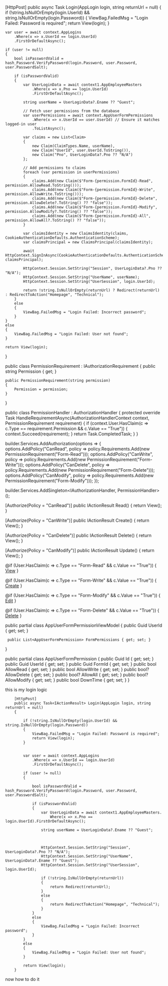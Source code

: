 [HttpPost]
public async Task<IActionResult> Login(AppLogin login, string returnUrl = null)
{
    if (!string.IsNullOrEmpty(login.UserId) && string.IsNullOrEmpty(login.Password))
    {
        ViewBag.FailedMsg = "Login Failed: Password is required";
        return View(login);
    }

    var user = await context.AppLogins
        .Where(x => x.UserId == login.UserId)
        .FirstOrDefaultAsync();

    if (user != null)
    {
        bool isPasswordValid = hash_Password.VerifyPassword(login.Password, user.Password, user.PasswordSalt);

        if (isPasswordValid)
        {
            var UserLoginData = await context1.AppEmployeeMasters
                .Where(x => x.Pno == login.UserId)
                .FirstOrDefaultAsync();

            string userName = UserLoginData?.Ename ?? "Guest";

            // Fetch user permissions from the database
            var userPermissions = await context.AppUserFormPermissions
                .Where(x => x.UserId == user.UserId) // Ensure it matches logged-in user
                .ToListAsync();

            var claims = new List<Claim>
            {
                new Claim(ClaimTypes.Name, userName),
                new Claim("UserId", user.UserId.ToString()),
                new Claim("Pno", UserLoginData?.Pno ?? "N/A")
            };

            // Add permissions to claims
            foreach (var permission in userPermissions)
            {
                claims.Add(new Claim($"Form-{permission.FormId}-Read", permission.AllowRead.ToString()));
                claims.Add(new Claim($"Form-{permission.FormId}-Write", permission.AllowWrite.ToString()));
                claims.Add(new Claim($"Form-{permission.FormId}-Delete", permission.AllowDelete?.ToString() ?? "false"));
                claims.Add(new Claim($"Form-{permission.FormId}-Modify", permission.AllowModify?.ToString() ?? "false"));
                claims.Add(new Claim($"Form-{permission.FormId}-All", permission.AllowAll?.ToString() ?? "false"));
            }

            var claimsIdentity = new ClaimsIdentity(claims, CookieAuthenticationDefaults.AuthenticationScheme);
            var claimsPrincipal = new ClaimsPrincipal(claimsIdentity);

            await HttpContext.SignInAsync(CookieAuthenticationDefaults.AuthenticationScheme, claimsPrincipal);

            HttpContext.Session.SetString("Session", UserLoginData?.Pno ?? "N/A");
            HttpContext.Session.SetString("UserName", userName);
            HttpContext.Session.SetString("UserSession", login.UserId);

            return !string.IsNullOrEmpty(returnUrl) ? Redirect(returnUrl) : RedirectToAction("Homepage", "Technical");
        }
        else
        {
            ViewBag.FailedMsg = "Login Failed: Incorrect password";
        }
    }
    else
    {
        ViewBag.FailedMsg = "Login Failed: User not found";
    }

    return View(login);
}

public class PermissionRequirement : IAuthorizationRequirement
{
    public string Permission { get; }

    public PermissionRequirement(string permission)
    {
        Permission = permission;
    }
}
 
 public class PermissionHandler : AuthorizationHandler<PermissionRequirement>
{
    protected override Task HandleRequirementAsync(AuthorizationHandlerContext context, PermissionRequirement requirement)
    {
        if (context.User.HasClaim(c => c.Type == requirement.Permission && c.Value == "True"))
        {
            context.Succeed(requirement);
        }
        return Task.CompletedTask;
    }
}

builder.Services.AddAuthorization(options =>
{
    options.AddPolicy("CanRead", policy => policy.Requirements.Add(new PermissionRequirement("Form-Read")));
    options.AddPolicy("CanWrite", policy => policy.Requirements.Add(new PermissionRequirement("Form-Write")));
    options.AddPolicy("CanDelete", policy => policy.Requirements.Add(new PermissionRequirement("Form-Delete")));
    options.AddPolicy("CanModify", policy => policy.Requirements.Add(new PermissionRequirement("Form-Modify")));
});

builder.Services.AddSingleton<IAuthorizationHandler, PermissionHandler>();

[Authorize(Policy = "CanRead")]
public IActionResult Read()
{
    return View();
}

[Authorize(Policy = "CanWrite")]
public IActionResult Create()
{
    return View();
}

[Authorize(Policy = "CanDelete")]
public IActionResult Delete()
{
    return View();
}

[Authorize(Policy = "CanModify")]
public IActionResult Update()
{
    return View();
}

@if (User.HasClaim(c => c.Type == "Form-Read" && c.Value == "True"))
{
    <a href="/Controller/Read" class="btn btn-primary">View</a>
}

@if (User.HasClaim(c => c.Type == "Form-Write" && c.Value == "True"))
{
    <a href="/Controller/Create" class="btn btn-success">Create</a>
}

@if (User.HasClaim(c => c.Type == "Form-Modify" && c.Value == "True"))
{
    <a href="/Controller/Update" class="btn btn-warning">Edit</a>
}

@if (User.HasClaim(c => c.Type == "Form-Delete" && c.Value == "True"))
{
    <a href="/Controller/Delete" class="btn btn-danger">Delete</a>
}

 
 public partial class AppUserFormPermissionViewModel
 {
     public Guid UserId { get; set; }

     public List<AppUserFormPermission> FormPermissions { get; set; }
 }

 public partial class AppUserFormPermission
 {
     public Guid Id { get; set; }
     public Guid UserId { get; set; }
     public Guid FormId { get; set; }
     public bool AllowRead { get; set; }
     public bool AllowWrite { get; set; }
     public bool? AllowDelete { get; set; }
     public bool? AllowAll { get; set; }
     public bool? AllowModify { get; set; }
     public bool DownTime { get; set; }
 }

this is my login logic 


        [HttpPost]
        public async Task<IActionResult> Login(AppLogin login, string returnUrl = null)
        {

            if (!string.IsNullOrEmpty(login.UserId) && string.IsNullOrEmpty(login.Password))
            {
                ViewBag.FailedMsg = "Login Failed: Password is required";
                return View(login);
            }


            var user = await context.AppLogins
                .Where(x => x.UserId == login.UserId)
                .FirstOrDefaultAsync();

            if (user != null)
            {

                bool isPasswordValid = hash_Password.VerifyPassword(login.Password, user.Password, user.PasswordSalt);

                if (isPasswordValid)
                {
                    var UserLoginData = await context1.AppEmployeeMasters.
                        Where(x => x.Pno == login.UserId).FirstOrDefaultAsync();

                    string userName = UserLoginData?.Ename ?? "Guest";



                    HttpContext.Session.SetString("Session", UserLoginData?.Pno ?? "N/A");
                    HttpContext.Session.SetString("UserName", UserLoginData?.Ename ?? "Guest");
                    HttpContext.Session.SetString("UserSession", login.UserId);

                    if (!string.IsNullOrEmpty(returnUrl))
                    {
                        return Redirect(returnUrl);
                    }
                    else
                    {
                        return RedirectToAction("Homepage", "Technical");
                    }
                }
                else
                {
                    ViewBag.FailedMsg = "Login Failed: Incorrect password";
                }
            }
            else
            {
                ViewBag.FailedMsg = "Login Failed: User not found";
            }

            return View(login);
        }

now how to do it 
